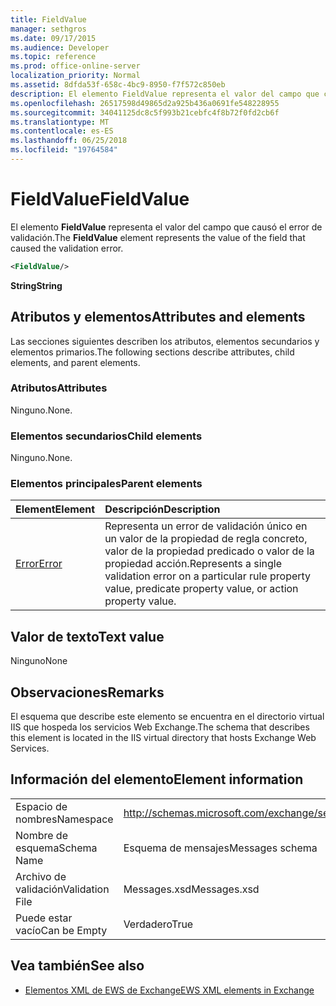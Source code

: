 ```yaml
---
title: FieldValue
manager: sethgros
ms.date: 09/17/2015
ms.audience: Developer
ms.topic: reference
ms.prod: office-online-server
localization_priority: Normal
ms.assetid: 8dfda53f-658c-4bc9-8950-f7f572c850eb
description: El elemento FieldValue representa el valor del campo que causó el error de validación.
ms.openlocfilehash: 26517598d49865d2a925b436a0691fe548228955
ms.sourcegitcommit: 34041125dc8c5f993b21cebfc4f8b72f0fd2cb6f
ms.translationtype: MT
ms.contentlocale: es-ES
ms.lasthandoff: 06/25/2018
ms.locfileid: "19764584"
---
```

# <a name="fieldvalue"></a><span data-ttu-id="1ec2c-103">FieldValue</span><span class="sxs-lookup"><span data-stu-id="1ec2c-103">FieldValue</span></span>

<span data-ttu-id="1ec2c-104">El elemento **FieldValue** representa el valor del campo que causó el error de validación.</span><span class="sxs-lookup"><span data-stu-id="1ec2c-104">The **FieldValue** element represents the value of the field that caused the validation error.</span></span> 
  
```XML
<FieldValue/>
```

 <span data-ttu-id="1ec2c-105">**String**</span><span class="sxs-lookup"><span data-stu-id="1ec2c-105">**String**</span></span>
## <a name="attributes-and-elements"></a><span data-ttu-id="1ec2c-106">Atributos y elementos</span><span class="sxs-lookup"><span data-stu-id="1ec2c-106">Attributes and elements</span></span>

<span data-ttu-id="1ec2c-107">Las secciones siguientes describen los atributos, elementos secundarios y elementos primarios.</span><span class="sxs-lookup"><span data-stu-id="1ec2c-107">The following sections describe attributes, child elements, and parent elements.</span></span>
  
### <a name="attributes"></a><span data-ttu-id="1ec2c-108">Atributos</span><span class="sxs-lookup"><span data-stu-id="1ec2c-108">Attributes</span></span>

<span data-ttu-id="1ec2c-109">Ninguno.</span><span class="sxs-lookup"><span data-stu-id="1ec2c-109">None.</span></span>
  
### <a name="child-elements"></a><span data-ttu-id="1ec2c-110">Elementos secundarios</span><span class="sxs-lookup"><span data-stu-id="1ec2c-110">Child elements</span></span>

<span data-ttu-id="1ec2c-111">Ninguno.</span><span class="sxs-lookup"><span data-stu-id="1ec2c-111">None.</span></span>
  
### <a name="parent-elements"></a><span data-ttu-id="1ec2c-112">Elementos principales</span><span class="sxs-lookup"><span data-stu-id="1ec2c-112">Parent elements</span></span>

|<span data-ttu-id="1ec2c-113">**Element**</span><span class="sxs-lookup"><span data-stu-id="1ec2c-113">**Element**</span></span>|<span data-ttu-id="1ec2c-114">**Descripción**</span><span class="sxs-lookup"><span data-stu-id="1ec2c-114">**Description**</span></span>|
|:-----|:-----|
|[<span data-ttu-id="1ec2c-115">Error</span><span class="sxs-lookup"><span data-stu-id="1ec2c-115">Error</span></span>](error.md) <br/> |<span data-ttu-id="1ec2c-116">Representa un error de validación único en un valor de la propiedad de regla concreto, valor de la propiedad predicado o valor de la propiedad acción.</span><span class="sxs-lookup"><span data-stu-id="1ec2c-116">Represents a single validation error on a particular rule property value, predicate property value, or action property value.</span></span>  <br/> |
   
## <a name="text-value"></a><span data-ttu-id="1ec2c-117">Valor de texto</span><span class="sxs-lookup"><span data-stu-id="1ec2c-117">Text value</span></span>

<span data-ttu-id="1ec2c-118">Ninguno</span><span class="sxs-lookup"><span data-stu-id="1ec2c-118">None</span></span>
  
## <a name="remarks"></a><span data-ttu-id="1ec2c-119">Observaciones</span><span class="sxs-lookup"><span data-stu-id="1ec2c-119">Remarks</span></span>

<span data-ttu-id="1ec2c-120">El esquema que describe este elemento se encuentra en el directorio virtual IIS que hospeda los servicios Web Exchange.</span><span class="sxs-lookup"><span data-stu-id="1ec2c-120">The schema that describes this element is located in the IIS virtual directory that hosts Exchange Web Services.</span></span>
  
## <a name="element-information"></a><span data-ttu-id="1ec2c-121">Información del elemento</span><span class="sxs-lookup"><span data-stu-id="1ec2c-121">Element information</span></span>

|||
|:-----|:-----|
|<span data-ttu-id="1ec2c-122">Espacio de nombres</span><span class="sxs-lookup"><span data-stu-id="1ec2c-122">Namespace</span></span>  <br/> |http://schemas.microsoft.com/exchange/services/2006/messages  <br/> |
|<span data-ttu-id="1ec2c-123">Nombre de esquema</span><span class="sxs-lookup"><span data-stu-id="1ec2c-123">Schema Name</span></span>  <br/> |<span data-ttu-id="1ec2c-124">Esquema de mensajes</span><span class="sxs-lookup"><span data-stu-id="1ec2c-124">Messages schema</span></span>  <br/> |
|<span data-ttu-id="1ec2c-125">Archivo de validación</span><span class="sxs-lookup"><span data-stu-id="1ec2c-125">Validation File</span></span>  <br/> |<span data-ttu-id="1ec2c-126">Messages.xsd</span><span class="sxs-lookup"><span data-stu-id="1ec2c-126">Messages.xsd</span></span>  <br/> |
|<span data-ttu-id="1ec2c-127">Puede estar vacío</span><span class="sxs-lookup"><span data-stu-id="1ec2c-127">Can be Empty</span></span>  <br/> |<span data-ttu-id="1ec2c-128">Verdadero</span><span class="sxs-lookup"><span data-stu-id="1ec2c-128">True</span></span>  <br/> |
   
## <a name="see-also"></a><span data-ttu-id="1ec2c-129">Vea también</span><span class="sxs-lookup"><span data-stu-id="1ec2c-129">See also</span></span>



- [<span data-ttu-id="1ec2c-130">Elementos XML de EWS de Exchange</span><span class="sxs-lookup"><span data-stu-id="1ec2c-130">EWS XML elements in Exchange</span></span>](ews-xml-elements-in-exchange.md)

